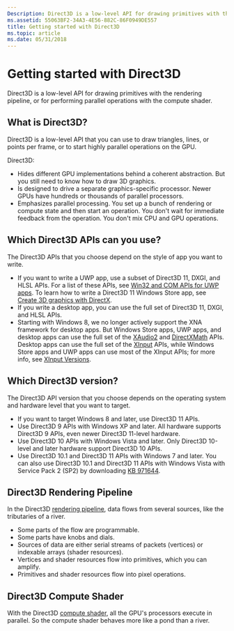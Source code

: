```yaml
---
Description: Direct3D is a low-level API for drawing primitives with the rendering pipeline or performing parallel operations with the compute shader.
ms.assetid: 55063BF2-34A3-4E56-882C-86F0949DE557
title: Getting started with Direct3D
ms.topic: article
ms.date: 05/31/2018
---
```


# Getting started with Direct3D

Direct3D is a low-level API for drawing primitives with the rendering pipeline, or for performing parallel operations with the compute shader.

## What is Direct3D?

Direct3D is a low-level API that you can use to draw triangles, lines, or points per frame, or to start highly parallel operations on the GPU.

Direct3D:

-   Hides different GPU implementations behind a coherent abstraction. But you still need to know how to draw 3D graphics.
-   Is designed to drive a separate graphics-specific processor. Newer GPUs have hundreds or thousands of parallel processors.
-   Emphasizes parallel processing. You set up a bunch of rendering or compute state and then start an operation. You don't wait for immediate feedback from the operation. You don't mix CPU and GPU operations.

## Which Direct3D APIs can you use?

The Direct3D APIs that you choose depend on the style of app you want to write.

-   If you want to write a UWP app, use a subset of Direct3D 11, DXGI, and HLSL APIs. For a list of these APIs, see [Win32 and COM APIs for UWP apps](/uwp/win32-and-com/win32-and-com-for-uwp-apps). To learn how to write a Direct3D 11 Windows Store app, see [Create 3D graphics with DirectX](/previous-versions/windows/apps/hh465137(v=win.10)).
-   If you write a desktop app, you can use the full set of Direct3D 11, DXGI, and HLSL APIs.
-   Starting with Windows 8, we no longer actively support the XNA framework for desktop apps. But Windows Store apps, UWP apps, and desktop apps can use the full set of the [XAudio2](/windows/desktop/xaudio2/xaudio2-apis-portal) and [DirectXMath](/windows/desktop/dxmath/directxmath-portal) APIs. Desktop apps can use the full set of the [XInput](/windows/desktop/xinput/xinput-game-controller-apis-portal) APIs, while Windows Store apps and UWP apps can use most of the XInput APIs; for more info, see [XInput Versions](/windows/desktop/xinput/xinput-versions).

## Which Direct3D version?

The Direct3D API version that you choose depends on the operating system and hardware level that you want to target.

-   If you want to target Windows 8 and later, use Direct3D 11 APIs.
-   Use Direct3D 9 APIs with Windows XP and later. All hardware supports Direct3D 9 APIs, even newer Direct3D 11-level hardware.
-   Use Direct3D 10 APIs with Windows Vista and later. Only Direct3D 10-level and later hardware support Direct3D 10 APIs.
-   Use Direct3D 10.1 and Direct3D 11 APIs with Windows 7 and later. You can also use Direct3D 10.1 and Direct3D 11 APIs with Windows Vista with Service Pack 2 (SP2) by downloading [KB 971644](https://support.microsoft.com/kb/971644).

## Direct3D Rendering Pipeline

In the Direct3D [rendering pipeline](./direct3d11/overviews-direct3d-11-graphics-pipeline.md), data flows from several sources, like the tributaries of a river.

-   Some parts of the flow are programmable.
-   Some parts have knobs and dials.
-   Sources of data are either serial streams of packets (vertices) or indexable arrays (shader resources).
-   Vertices and shader resources flow into primitives, which you can amplify.
-   Primitives and shader resources flow into pixel operations.

## Direct3D Compute Shader

With the Direct3D [compute shader](./direct3d11/direct3d-11-advanced-stages-compute-shader.md), all the GPU's processors execute in parallel. So the compute shader behaves more like a pond than a river.